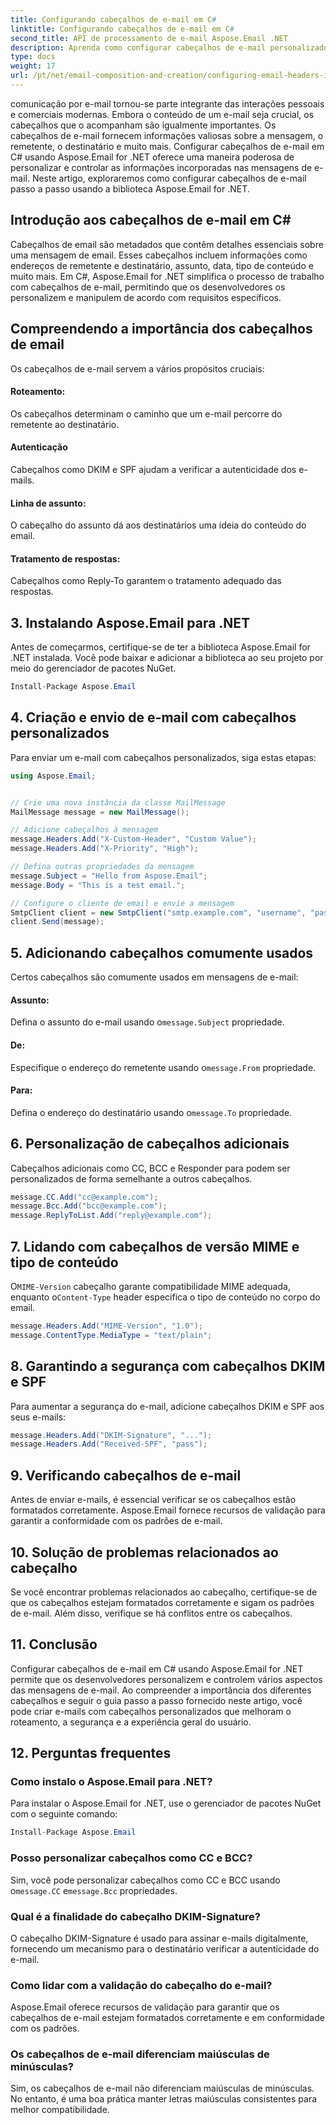 ```yaml
---
title: Configurando cabeçalhos de e-mail em C#
linktitle: Configurando cabeçalhos de e-mail em C#
second_title: API de processamento de e-mail Aspose.Email .NET
description: Aprenda como configurar cabeçalhos de e-mail personalizados em C# usando Aspose.Email for .NET. Guia passo a passo com código-fonte incluído. Melhore o controle e a segurança de e-mail.
type: docs
weight: 17
url: /pt/net/email-composition-and-creation/configuring-email-headers-in-csharp/
---
```


comunicação por e-mail tornou-se parte integrante das interações pessoais e comerciais modernas. Embora o conteúdo de um e-mail seja crucial, os cabeçalhos que o acompanham são igualmente importantes. Os cabeçalhos de e-mail fornecem informações valiosas sobre a mensagem, o remetente, o destinatário e muito mais. Configurar cabeçalhos de e-mail em C# usando Aspose.Email for .NET oferece uma maneira poderosa de personalizar e controlar as informações incorporadas nas mensagens de e-mail. Neste artigo, exploraremos como configurar cabeçalhos de e-mail passo a passo usando a biblioteca Aspose.Email for .NET.

## Introdução aos cabeçalhos de e-mail em C#

Cabeçalhos de email são metadados que contêm detalhes essenciais sobre uma mensagem de email. Esses cabeçalhos incluem informações como endereços de remetente e destinatário, assunto, data, tipo de conteúdo e muito mais. Em C#, Aspose.Email for .NET simplifica o processo de trabalho com cabeçalhos de e-mail, permitindo que os desenvolvedores os personalizem e manipulem de acordo com requisitos específicos.

## Compreendendo a importância dos cabeçalhos de email

Os cabeçalhos de e-mail servem a vários propósitos cruciais:
#### Roteamento: 
Os cabeçalhos determinam o caminho que um e-mail percorre do remetente ao destinatário.
#### Autenticação
Cabeçalhos como DKIM e SPF ajudam a verificar a autenticidade dos e-mails.
#### Linha de assunto: 
O cabeçalho do assunto dá aos destinatários uma ideia do conteúdo do email.
#### Tratamento de respostas: 
Cabeçalhos como Reply-To garantem o tratamento adequado das respostas.

## 3. Instalando Aspose.Email para .NET

Antes de começarmos, certifique-se de ter a biblioteca Aspose.Email for .NET instalada. Você pode baixar e adicionar a biblioteca ao seu projeto por meio do gerenciador de pacotes NuGet.

```csharp
Install-Package Aspose.Email
```

## 4. Criação e envio de e-mail com cabeçalhos personalizados

Para enviar um e-mail com cabeçalhos personalizados, siga estas etapas:

```csharp
using Aspose.Email;


// Crie uma nova instância da classe MailMessage
MailMessage message = new MailMessage();

// Adicione cabeçalhos à mensagem
message.Headers.Add("X-Custom-Header", "Custom Value");
message.Headers.Add("X-Priority", "High");

// Defina outras propriedades da mensagem
message.Subject = "Hello from Aspose.Email";
message.Body = "This is a test email.";

// Configure o cliente de email e envie a mensagem
SmtpClient client = new SmtpClient("smtp.example.com", "username", "password");
client.Send(message);
```

## 5. Adicionando cabeçalhos comumente usados

Certos cabeçalhos são comumente usados em mensagens de e-mail:

#### Assunto: 
 Defina o assunto do e-mail usando o`message.Subject` propriedade.
#### De: 
 Especifique o endereço do remetente usando o`message.From` propriedade.
#### Para: 
 Defina o endereço do destinatário usando o`message.To` propriedade.

## 6. Personalização de cabeçalhos adicionais

Cabeçalhos adicionais como CC, BCC e Responder para podem ser personalizados de forma semelhante a outros cabeçalhos.

```csharp
message.CC.Add("cc@example.com");
message.Bcc.Add("bcc@example.com");
message.ReplyToList.Add("reply@example.com");
```

## 7. Lidando com cabeçalhos de versão MIME e tipo de conteúdo

 O`MIME-Version` cabeçalho garante compatibilidade MIME adequada, enquanto o`Content-Type` header especifica o tipo de conteúdo no corpo do email.

```csharp
message.Headers.Add("MIME-Version", "1.0");
message.ContentType.MediaType = "text/plain";
```

## 8. Garantindo a segurança com cabeçalhos DKIM e SPF

Para aumentar a segurança do e-mail, adicione cabeçalhos DKIM e SPF aos seus e-mails:

```csharp
message.Headers.Add("DKIM-Signature", "...");
message.Headers.Add("Received-SPF", "pass");
```

## 9. Verificando cabeçalhos de e-mail

Antes de enviar e-mails, é essencial verificar se os cabeçalhos estão formatados corretamente. Aspose.Email fornece recursos de validação para garantir a conformidade com os padrões de e-mail.

## 10. Solução de problemas relacionados ao cabeçalho

Se você encontrar problemas relacionados ao cabeçalho, certifique-se de que os cabeçalhos estejam formatados corretamente e sigam os padrões de e-mail. Além disso, verifique se há conflitos entre os cabeçalhos.

## 11. Conclusão

Configurar cabeçalhos de e-mail em C# usando Aspose.Email for .NET permite que os desenvolvedores personalizem e controlem vários aspectos das mensagens de e-mail. Ao compreender a importância dos diferentes cabeçalhos e seguir o guia passo a passo fornecido neste artigo, você pode criar e-mails com cabeçalhos personalizados que melhoram o roteamento, a segurança e a experiência geral do usuário.

## 12. Perguntas frequentes

### Como instalo o Aspose.Email para .NET?

Para instalar o Aspose.Email for .NET, use o gerenciador de pacotes NuGet com o seguinte comando:
```csharp
Install-Package Aspose.Email
```

### Posso personalizar cabeçalhos como CC e BCC?

 Sim, você pode personalizar cabeçalhos como CC e BCC usando o`message.CC` e`message.Bcc` propriedades.

### Qual é a finalidade do cabeçalho DKIM-Signature?

O cabeçalho DKIM-Signature é usado para assinar e-mails digitalmente, fornecendo um mecanismo para o destinatário verificar a autenticidade do e-mail.

### Como lidar com a validação do cabeçalho do e-mail?

Aspose.Email oferece recursos de validação para garantir que os cabeçalhos de e-mail estejam formatados corretamente e em conformidade com os padrões.

### Os cabeçalhos de e-mail diferenciam maiúsculas de minúsculas?

Sim, os cabeçalhos de e-mail não diferenciam maiúsculas de minúsculas. No entanto, é uma boa prática manter letras maiúsculas consistentes para melhor compatibilidade.